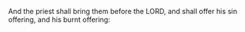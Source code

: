 And the priest shall bring them before the LORD, and shall offer his sin offering, and his burnt offering:
